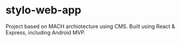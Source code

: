 # stylo-web-app
Project based on MACH archiotecture using CMS. Built using React &amp; Express, including Android MVP.
